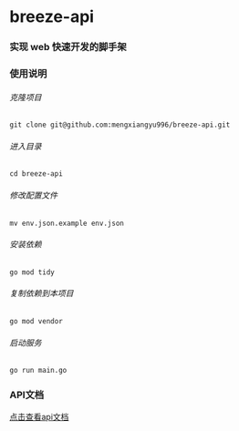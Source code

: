 # breeze-api

### 实现 web 快速开发的脚手架

### 使用说明
###### 克隆项目
```
git clone git@github.com:mengxiangyu996/breeze-api.git
```
###### 进入目录
```
cd breeze-api
```
###### 修改配置文件
```
mv env.json.example env.json
```
###### 安装依赖
```
go mod tidy
```
###### 复制依赖到本项目
```
go mod vendor
```
###### 启动服务
```
go run main.go
```

### API文档
[点击查看api文档](https://melodious-centaur-e00019.netlify.app/)
